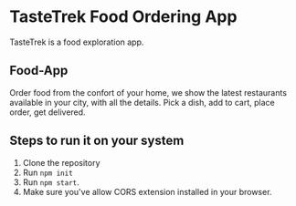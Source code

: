 # TasteTrek Food Ordering App

TasteTrek is a food exploration app.

## Food-App
Order food from the confort of your home, we show the latest restaurants available in your city, with all the details. 
Pick a dish, add to cart, place order, get delivered.

## Steps to run it on your system

1. Clone the repository 
2. Run ```npm init```
3. Run ```npm start```.
4. Make sure you've allow CORS extension installed in your browser.
 
